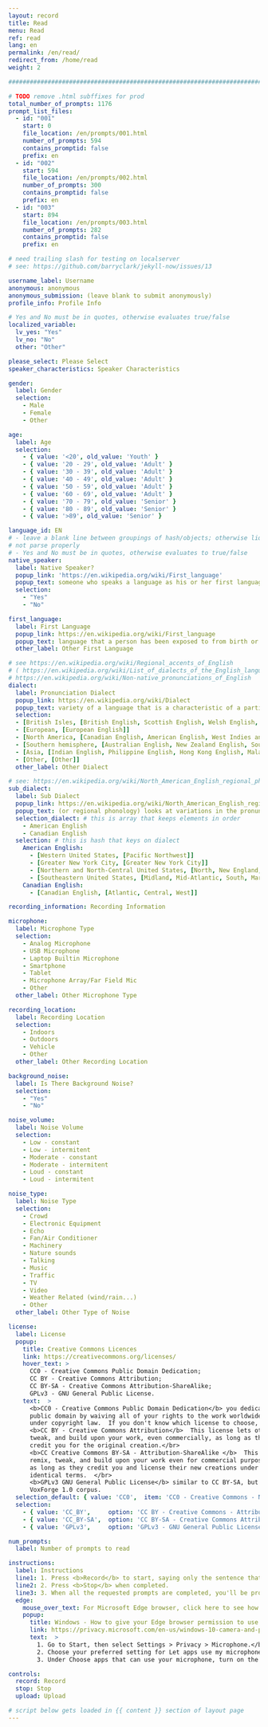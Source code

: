 ```yaml
---
layout: record
title: Read
menu: Read
ref: read
lang: en
permalink: /en/read/
redirect_from: /home/read
weight: 2

################################################################################

# TODO remove .html subffixes for prod
total_number_of_prompts: 1176
prompt_list_files:
  - id: "001"
    start: 0
    file_location: /en/prompts/001.html
    number_of_prompts: 594
    contains_promptid: false
    prefix: en
  - id: "002"
    start: 594
    file_location: /en/prompts/002.html
    number_of_prompts: 300
    contains_promptid: false
    prefix: en
  - id: "003"
    start: 894
    file_location: /en/prompts/003.html
    number_of_prompts: 282
    contains_promptid: false
    prefix: en

# need trailing slash for testing on localserver 
# see: https://github.com/barryclark/jekyll-now/issues/13

username_label: Username
anonymous: anonymous
anonymous_submission: (leave blank to submit anonymously)
profile_info: Profile Info

# Yes and No must be in quotes, otherwise evaluates true/false
localized_variable:
  lv_yes: "Yes"
  lv_no: "No"
  other: "Other"

please_select: Please Select
speaker_characteristics: Speaker Characteristics

gender:
  label: Gender
  selection:
    - Male
    - Female
    - Other

age:
  label: Age
  selection:
    - { value: '<20', old_value: 'Youth' }
    - { value: '20 - 29', old_value: 'Adult' }
    - { value: '30 - 39', old_value: 'Adult' }
    - { value: '40 - 49', old_value: 'Adult' }
    - { value: '50 - 59', old_value: 'Adult' }
    - { value: '60 - 69', old_value: 'Adult' }
    - { value: '70 - 79', old_value: 'Senior' }
    - { value: '80 - 89', old_value: 'Senior' }
    - { value: '>89', old_value: 'Senior' }

language_id: EN
# - leave a blank line between groupings of hash/objects; otherwise liquid does 
# not parse properly
# - Yes and No must be in quotes, otherwise evaluates to true/false
native_speaker:
  label: Native Speaker?
  popup_link: 'https://en.wikipedia.org/wiki/First_language'
  popup_text: someone who speaks a language as his or her first language or mother tongue.
  selection:
    - "Yes"
    - "No"

first_language:
  label: First Language
  popup_link: https://en.wikipedia.org/wiki/First_language
  popup_text: language that a person has been exposed to from birth or within the critical period.
  other_label: Other First Language

# see https://en.wikipedia.org/wiki/Regional_accents_of_English
# ( https://en.wikipedia.org/wiki/List_of_dialects_of_the_English_language
# https://en.wikipedia.org/wiki/Non-native_pronunciations_of_English 
dialect:
  label: Pronunciation Dialect
  popup_link: https://en.wikipedia.org/wiki/Dialect
  popup_text: variety of a language that is a characteristic of a particular group of the language's speakers.
  selection:
  - [British Isles, [British English, Scottish English, Welsh English, Irish English]]
  - [European, [European English]]
  - [North America, [Canadian English, American English, West Indies and Bermuda]]
  - [Southern hemisphere, [Australian English, New Zealand English, South Atlantic English, South African English]]
  - [Asia, [Indian English, Philippine English, Hong Kong English, Malaysian English,  Singapore English]]
  - [Other, [Other]]
  other_label: Other Dialect

# see: https://en.wikipedia.org/wiki/North_American_English_regional_phonology
sub_dialect:
  label: Sub Dialect
  popup_link: https://en.wikipedia.org/wiki/North_American_English_regional_phonology
  popup_text: (or regional phonology) looks at variations in the pronunciation of a spoken language
  selection_dialect: # this is array that keeps elements in order
    - American English
    - Canadian English
  selection: # this is hash that keys on dialect
    American English:
      - [Western United States, [Pacific Northwest]]
      - [Greater New York City, [Greater New York City]]
      - [Northern and North-Central United States, [North, New England, North Central]]
      - [Southeastern United States, [Midland, Mid-Atlantic, South, Marginal Southeast]]
    Canadian English:
      - [Canadian English, [Atlantic, Central, West]]

recording_information: Recording Information

microphone:
  label: Microphone Type
  selection:
    - Analog Microphone
    - USB Microphone
    - Laptop Builtin Microphone
    - Smartphone
    - Tablet
    - Microphone Array/Far Field Mic
    - Other
  other_label: Other Microphone Type

recording_location:
  label: Recording Location
  selection:
    - Indoors
    - Outdoors
    - Vehicle
    - Other
  other_label: Other Recording Location

background_noise:
  label: Is There Background Noise?
  selection:
    - "Yes"
    - "No"

noise_volume:
  label: Noise Volume
  selection:
    - Low - constant
    - Low - intermitent
    - Moderate - constant
    - Moderate - intermitent
    - Loud - constant
    - Loud - intermitent

noise_type:
  label: Noise Type
  selection:
    - Crowd
    - Electronic Equipment
    - Echo
    - Fan/Air Conditioner
    - Machinery
    - Nature sounds
    - Talking
    - Music
    - Traffic
    - TV
    - Video
    - Weather Related (wind/rain...)
    - Other
  other_label: Other Type of Noise

license:
  label: License
  popup:
    title: Creative Commons Licences
    link: https://creativecommons.org/licenses/
    hover_text: >
      CC0 - Creative Commons Public Domain Dedication;
      CC BY - Creative Commons Attribution;
      CC BY-SA - Creative Commons Attribution-ShareAlike;
      GPLv3 - GNU General Public License.
    text:  > 
      <b>CC0 - Creative Commons Public Domain Dedication</b> you dedicate this work to the
      public domain by waiving all of your rights to the work worldwide
      under copyright law.  If you don't know which license to choose, choose: <b>CC0</b>.</br>
      <b>CC BY - Creative Commons Attribution</b>  This license lets others distribute, remix, 
      tweak, and build upon your work, even commercially, as long as they 
      credit you for the original creation.</br>
      <b>CC Creative Commons BY-SA - Attribution-ShareAlike </b>  This license lets others 
      remix, tweak, and build upon your work even for commercial purposes, 
      as long as they credit you and license their new creations under the 
      identical terms.  </br>
      <b>GPLv3 GNU General Public License</b> similar to CC BY-SA, but made for software... used by
      VoxForge 1.0 corpus.
  selection_default: { value: 'CC0',  item: 'CC0 - Creative Commons - No rights Reserved (recommended)' }
  selection:
    - { value: 'CC_BY',     option: 'CC BY - Creative Commons - Attribution' }
    - { value: 'CC_BY-SA',  option: 'CC BY-SA - Creative Commons Attribution-ShareAlike' }
    - { value: 'GPLv3',     option: 'GPLv3 - GNU General Public License' }

num_prompts:
  label: Number of prompts to read

instructions:
  label: Instructions
  line1: 1. Press <b>Record</b> to start, saying only the sentence that appears in the box below.
  line2: 2. Press <b>Stop</b> when completed.
  line3: 3. When all the requested prompts are completed, you'll be prompted to <b>Upload</b> your recordings.
  edge:
    mouse_over_text: For Microsoft Edge browser, click here to see how to give your browser permission to use your microphone.
    popup:
      title: Windows - How to give your Edge browser permission to use your microphone
      link: https://privacy.microsoft.com/en-us/windows-10-camera-and-privacy
      text:  > 
        1. Go to Start, then select Settings > Privacy > Microphone.</br> 
        2. Choose your preferred setting for Let apps use my microphone.</br>
        3. Under Choose apps that can use your microphone, turn on the individual setting for the Edge browser.</br>

controls:
  record: Record
  stop: Stop
  upload: Upload

# script below gets loaded in {{ content }} section of layout page
---
```

<script>
  var page_localized_yes= "{{ page.localized_variable.lv_yes }}";
  var page_localized_no= "{{ page.localized_variable.lv_no }}";
  var page_localized_other= "{{ page.localized_variable.other }}";
  var page_language= "{{ page.lang }}";
  var page_prompt_list_files = {{ page.prompt_list_files | jsonify }};
  var page_total_number_of_prompts = {{ page.total_number_of_prompts }};
  var page_please_select = "{{ page.please_select }}";
  var page_anonymous = "{{ page.anonymous }}";
</script>


